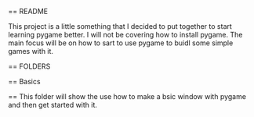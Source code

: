 == README 

  This project is a little something that I decided to put together to start learning pygame better. I will not be covering how to install pygame. The main focus will be on how to sart to use pygame to buidl some simple games with it. 

== FOLDERS

== Basics

  == This folder will show the use how to make a bsic window with pygame and then get started with it. 
